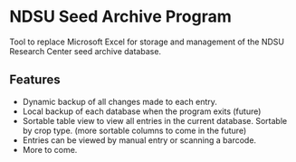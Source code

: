 # NDSU Seed Archive Program

Tool to replace Microsoft Excel for storage and management of the NDSU Research Center seed archive database.

## Features

- Dynamic backup of all changes made to each entry.
- Local backup of each database when the program exits (future)
- Sortable table view to view all entries in the current database. Sortable by crop type. (more sortable columns to come in the future)
- Entries can be viewed by manual entry or scanning a barcode.
- More to come.

